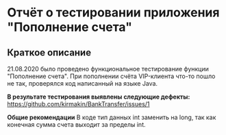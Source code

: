 # Отчёт о тестировании приложения "Пополнение счета" #

## Краткое описание ##
21.08.2020 было проведено функциональное тестирование функции "Пополнение счета". При пополнении счёта VIP-клиента что-то пошло не так, проверялся код написанный на языке Java. 

**В результате тестирования выявлены следующие дефекты:**
https://github.com/kirmakin/BankTransfer/issues/1

**Общие рекомендации**
В коде тип данных int заменить на long, так как конечная сумма счета выходит за пределы int.